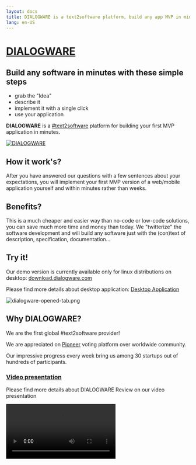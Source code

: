 ```yaml
---
layout: docs
title: DIALOGWARE is a text2software platform, build any app MVP in minutes
lang: en-US
---
```


# [DIALOGWARE](http://www.dialogware.com/)

## Build any software in minutes with these simple steps

+ grab the "Idea"
+ describe it
+ implement it with a single click
+ use your application

**DIALOGWARE** is a [#text2software](https://www.text2software.com/)
platform for building your first MVP application in minutes.

[![DIALOGWARE](http://logo.dialogware.com/dialogware-2lines.png)](http://www.dialogware.com/)

## How it work's?

After you have answered our questions with a few sentences about your expectations,
you will implement your first MVP version of a web/mobile application yourself and within minutes rather than weeks.

## Benefits?

This is a much cheaper and easier way than no-code or low-code solutions, you can save much more time and money than
today.
We "twitterize" the software development and will build any software just with the (con)text of description,
specification, documentation...

## Try it!

Our demo version is currently available only for linux distributions on
desktop: [download.dialogware.com](http://download.dialogware.com/)

Please find more details about desktop application: [Desktop Application](https://www.dialogware.com/app/desktop.html)

![dialogware-opened-tab.png](https://img.dialogware.com/animation.png)

## Why DIALOGWARE?

We are the first global #text2software provider!

We are appreciated on [Pioneer](https://pioneer.app/join/dialogware.com) voting platform over worldwide community.

Our impressive progress every week bring us among 30 startups out of hundreds of participants.

### [Video presentation](https://www.dialogware.com/about/review.html)

Please find more details about DIALOGWARE Review on our video presentation

<video controls="controls" src="https://www.dialogware.com/DIALOGWARE-Review-2--29-11-2022.mp4" />


<style>
table th {
    color: grey;
}
</style>

+ [Project Review](https://www.dialogware.com/about/review.html)

## Dialogware ecosystem

### SaaS Services

 Project          | Description                                                                                                                                                       | More ...                                                                  | cost 
------------------|-------------------------------------------------------------------------------------------------------------------------------------------------------------------|---------------------------------------------------------------------------|------
 **autoDeployer** | ![autoDeployer](http://logo.autoDeployer.com/1/cover.png) Free Marketplace, one APP per USER                                                                      | [www](http://www.autoDeployer.com), [docs](http://docs.autoDeployer.com ) | free 
 **TextToWeb**    | ![TextToWeb](http://logo.TextToWeb.com/1/cover.png) nonFree www Marketplace, to deploy in browser on over **deploymat**                                           | [www](http://www.TextToWeb.com), [docs](http://docs.TextToWeb.com)        | free 
 **DialoGet**     | ![DialoGet](http://logo.DialoGet.com/1/cover.png) nonFree remote Marketplace, to deploy on external machines                                                      | [www](http://www.TextToWeb.com), [docs](http://docs.TextToWeb.com)        | free 
 **OneDay.Run**   | ![OneDay.Run](http://logo.OneDayRun.com/1/cover.png) nonFree local Marketplace, deployment environment per user, deployment local with **OneDay.Run** desktop app | [www](http://www.OneDay.Run), [docs](http://docs.OneDay.Run)              | free 
 **coDialog**     | ![coDialog](http://logo.coDialog.com/1/cover.png) multichat app with openAI, dialogware, jasper, ... solutions                                                    | [www](http://www.coDialog.com), [docs](http://docs.coDialog.com)          | free 

### Libraries

 Project          | Description                                                                                                                  | More ...                                                                                                                                                           | licence     
------------------|------------------------------------------------------------------------------------------------------------------------------|--------------------------------------------------------------------------------------------------------------------------------------------------------------------|-------------
 **DialogSchema** | Schema to create a conversation as **DialogMap** file                                                                        | [www](http://www.DialogSchema.com), [docs](http://docs.DialogSchema.com), [roadmap](http://roadmap.DialogSchema.com), [download](http://download.DialogSchema.com) | open source 
 **DialogMap**    | Map of dialog generated through conversation based on **DialogSchema** file format for shell execution                       | [www](http://www.DialogMap.com), [docs](http://docs.DialogMap.com), [roadmap](http://roadmap.DialogMap.com), [download](http://download.DialogMap.com)             | open source 
 **DialogChain**  | **DialogMap** files archived in blockchain, history of transactions based on blockchain                                      | [www](http://www.DialogChain.com), [docs](http://docs.DialogChain.com), [roadmap](http://roadmap.DialogChain.com)                                                  | open source 
 **APIDSL**       | ![APIDSL](http://logo.apidsl.com/2/cover.png) Domain Specific/language to deployment purposes, to build modular applications | [www](http://www.apidsl.com), [docs](http://docs.apidsl.com), [roadmap](http://roadmap.apidsl.com), [download](http://download.apidsl.com)                         | open source 

### API Gateway

 Project        | Description                             | More ...                                                                                                     | cost           
----------------|-----------------------------------------|--------------------------------------------------------------------------------------------------------------|----------------
 **apiContext** | nonFree API, convert Text To **APIDSL** | [API](http://apiContext.com), [docs](http://docs.apiContext.com), [roadmap](http://roadmap.apiContext.com)   | 25$/user/month 
 **deploymat**  | nonFree API, deploy an **APIDSL** code  | [www](http://www.deploymat.com), [docs](http://docs.deploymat.com), [roadmap](http://roadmap.apiContext.com) | 25$/user/month 

### Others

 Project          | Description                                                                                              | More ...                                                                                                                                                                                | cost 
------------------|----------------------------------------------------------------------------------------------------------|-----------------------------------------------------------------------------------------------------------------------------------------------------------------------------------------|------
 **PoLoShell**    | ![PoLoShell](http://logo.PoLoShell.com/1/cover.png) AI powered shell, deploy on local system in terminal | [www](http://www.PoLoShell.com), [app](http://app.PoLoShell.com), [roadmap](http://roadmap.PoLoShell.com), [docs](http://docs.PoLoShell.com), [download](http://download.PoLoShell.com) | free 
 **PoLoGoS**      | ![PoLoGoS](http://logo.PoLoGoS.com/1/cover.png) AI Operating System                                      | [www](http://www.PoLoGoS.com), [docs](http://docs.PoLoGoS.com), [roadmap](http://roadmap.PoLoGoS.com), [download](http://download.PoLoGoS.com)                                          | free 
 **OneDay.Run**   | ![OneDayRun](http://logo.OneDayRun.com/1/cover.png) Desktop Application to deployment local on pc        | [www](http://www.OneDayRun.com),  [docs](http://docs.OneDayRun.com), [roadmap](http://roadmap.OneDayRun.com)                                                                            | free 
 **dialogStream** | Deployment in the fly in a seconds, in preapration, planned for 2025y.                                   | [www](http://www.dialogStream.com),  [docs](http://docs.dialogStream.com), [roadmap](http://roadmap.dialogStream.com)                                                                   | free 

### Text To * <- Software, Documentation, Code Generators

 Project                                          | Description 
--------------------------------------------------|-------------
 [**text to srs**](http://text2software.com)      |
 [**text to code**](http://text2code.com)         |
 [**text to software**](http://text2software.com) |
 [**text to service**](http://text2service.com)   |
 [**text to apidsl**](http://text2software.com)   |
 [**text to vue**](http://text2software.com)      |
 [**text to css**](http://text2software.com)      |

<script setup>
import {
  VPTeamPage,
  VPTeamPageTitle,
  VPTeamMembers,
  VPTeamPageSection
} from 'vitepress/theme'

const coreMembers = [
  {
    avatar: 'https://avatars.githubusercontent.com/u/5669657?s=96&v=4',
    name: 'Tom Sapletta',
    title: 'Platform Engineer',
    links: [
      { icon: 'linkedin', link: 'https://www.linkedin.com/in/tom-sapletta-com' }
    ]
  },
 {
    avatar: 'https://logo.dialogware.com/dialogware-logo-pivot.png',
    name: 'Join us!',
    title: 'Software Developer',
    links: [
       { icon: 'linkedin', link: 'https://www.linkedin.com/showcase/dialogware/' }
    ]
  }
]

const partners = [
  {
    avatar: 'https://img.dialogware.com/ionos.png',
    name: 'Ionos',
    title: 'Service provider',
    links: [
      { icon: 'linkedin', link: 'https://www.ionos.de' }
    ]
  },
 {
    avatar: 'https://softreck.pl/wp-content/uploads/2020/10/softreck-logo-kwadrat-biale-tlo-1024x1024.png',
    name: 'softreck.com',
    title: 'DevOps',
    links: [
       { icon: 'linkedin', link: 'https://softreck.pl' }
    ]
  }
]

import Newsletter from '/components/Newsletter.vue'

</script>

## NEWSLETTER

Leave your email to be the first DIALOGWARE-ian :)

<Newsletter />

## Our Story

We started in 2019 as Software House with an idea to build developer tools.
During the Years we have created modularized tools for frontend and backend development.
Today we want to bring the software development to the next level.

Our goal is building software in minutes with humanless software development systems.

## Our Team

The development of DIALOGWARE is guided by an international
team, some of whom have chosen to be featured below.

<VPTeamPage>
  <VPTeamPageSection>
    <template #members>
      <VPTeamMembers size="small" :members="coreMembers" />
    </template>
    </VPTeamPageSection>
</VPTeamPage>

## Our Partners

Organization they support our project

<VPTeamPage>
  <VPTeamPageSection>
    <template #members>
      <VPTeamMembers size="small" :members="partners" />
    </template>
  </VPTeamPageSection>
</VPTeamPage>

## Hashtags

+ text2software
+ text2app
+ text2srs
+ text2api
+ domain-specific language

## Privacy

+ []()
